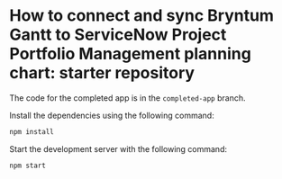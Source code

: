 # How to connect and sync Bryntum Gantt to ServiceNow Project Portfolio Management planning chart: starter repository

The code for the completed app is in the `completed-app` branch.

Install the dependencies using the following command:

```bash
npm install
```

Start the development server with the following command:

```bash
npm start
```
